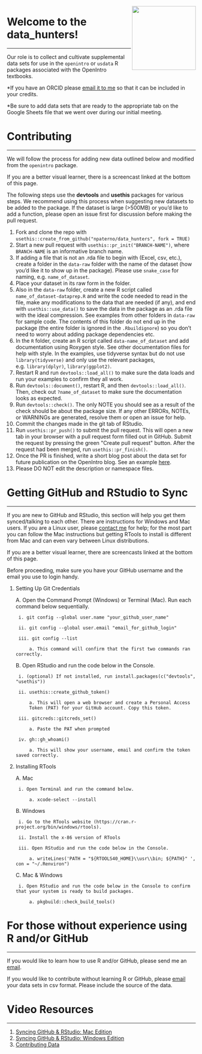 <a href="https://www.openintro.org/"><img src="man/figures/data_hunter.png" align="right" height="170"></a>

# Welcome to the data_hunters!
------------------------------
Our role is to collect and cultivate supplemental data sets for use in the `openintro` or `usdata` R packages associated with the OpenIntro textbooks. 

*If you have an ORCID please [email it to me](mailto:nick@openintro.org) so that it can be included in your credits.

*Be sure to add data sets that are ready to the appropriate tab on the Google Sheets file that we went over during our initial meeting.

# Contributing 
--------------
We will follow the process for adding new data outlined below and modified from the `openintro` package.

If you are a better visual learner, there is a screencast linked at the bottom of this page.
 
The following steps use the **devtools** and **usethis** packages for
various steps. We recommend using this process when suggesting new
datasets to be added to the package. If the dataset is large (&gt;500MB)
or you’d like to add a function, please open an issue first for
discussion before making the pull request.

1.  Fork and clone the repo with
    `usethis::create_from_github("npaterno/data_hunters", fork = TRUE)`
2.  Start a new pull request with `usethis::pr_init("BRANCH-NAME")`,
    where `BRANCH-NAME` is an informative branch name.
3.  If adding a file that is not an .rda file to begin with (Excel, csv,
    etc.), create a folder in the `data-raw` folder with the name of the
    dataset (how you’d like it to show up in the package). Please use
    `snake_case` for naming, e.g. `name_of_dataset`.
4.  Place your dataset in its raw form in the folder.
5.  Also in the `data-raw` folder, create a new R script called
    `name_of_dataset-dataprep.R` and write the code needed to read in
    the file, make any modifications to the data that are needed (if
    any), and end with `usethis::use_data()` to save the data in the
    package as an .rda file with the ideal compression. See examples
    from other folders in `data-raw` for sample code. The contents of
    this folder do not end up in the package (the entire folder is
    ignored in the `.Rbuildignore`) so you don’t need to worry about
    adding package dependencies etc.
6.  In the `R` folder, create an R script called `data-name_of_dataset`
    and add documentation using Roxygen style. See other documentation
    files for help with style. In the examples, use tidyverse syntax but
    do not use `library(tidyverse)` and only use the relevant packages,
    e.g. `library(dplyr)`, `library(ggplot2)`.
7.  Restart R and run `devtools::load_all()` to make sure the data loads
    and run your examples to confirm they all work.
8.  Run `devtools::document()`, restart R, and then
    `devtools::load_all()`. Then, check out `?name_of_dataset` to make
    sure the documentation looks as expected.
9.  Run `devtools::check()`. The only NOTE you should see as a result of
    the check should be about the package size. If any other ERRORs,
    NOTEs, or WARNINGs are generated, resolve them or open an issue for
    help.
10. Commit the changes made in the git tab of RStudio.
11. Run `usethis::pr_push()` to submit the pull request. This will open a new tab in your browser with a pull request form filled out in GitHub. Submit the request by pressing the green "Create pull request" button. After the request had been merged, run `usethis::pr_finish()`.
12. Once the PR is finished, write a short blog post about the data set for future publication on the OpenIntro blog. See an example [here](https://www.openintro.org/blog/article/2021-10-03-data-set-fatal_police_shootings/).
13. Please DO NOT edit the description or namespace files.

# Getting GitHub and RStudio to Sync
------------------------------------

If you are new to GitHub and RStudio, this section will help you get them synced/talking to each other. There are instructions for Windows and Mac users. If you are a Linux user, please [contact me](mailto:nick@openintro.org) for help; for the most part you can follow the Mac instructions but getting RTools to install is different from Mac and can even vary between Linux distributions. 

If you are a better visual learner, there are screencasts linked at the bottom of this page. 

Before proceeding, make sure you have your GitHub username and the email you use to login handy.

1. Setting Up Git Credentials

    A. Open the Command Prompt (Windows) or Terminal (Mac). Run each command below sequentially. 
    
        i. git config --global user.name "your_github_user_name"
        
        ii. git config --global user.email "email_for_github_login"
        
        iii. git config --list 
        
            a. This command will confirm that the first two commands ran correctly.
            
    B. Open RStudio and run the code below in the Console. 
    
        i. (optional) If not installed, run install.packages(c("devtools", "usethis"))
        
        ii. usethis::create_github_token()
        
            a. This will open a web browser and create a Personal Access
            Token (PAT) for your GitHub account. Copy this token. 
            
        iii. gitcreds::gitcreds_set()
        
            a. Paste the PAT when prompted
            
        iv. gh::gh_whoami()
        
            a. This will show your username, email and confirm the token saved correctly. 
            
2. Installing RTools

    A. Mac 
    
        i. Open Terminal and run the command below.
        
            a. xcode-select --install
            
    B. Windows
    
        i. Go to the RTools website (https://cran.r-project.org/bin/windows/rtools).
        
        ii. Install the x-86 version of RTools
        
        iii. Open RStudio and run the code below in the Console.
        
            a. writeLines('PATH = "${RTOOLS40_HOME}\\usr\\bin; ${PATH}" ', con = "~/.Renviron")
            
    C. Mac \& Windows
    
        i. Open RStudio and run the code below in the Console to confirm that your system is ready to build packages.
        
            a. pkgbuild::check_build_tools()


# For those without experience using R and/or GitHub
----------------------------------------------------

If you would like to learn how to use R and/or GitHub, please send me an [email](mailto:nick@openintro.org). 

If you would like to contribute without learning R or GitHub, please [email](mailto:nick@openintro.org) your data sets in csv format. Please include the source of the data. 

# Video Resources
-----------------

1. [Syncing GitHub & RStudio: Mac Edition](https://youtu.be/yfCe39JKBTE)
2. [Syncing GitHub & RStudio: Windows Edition](https://youtu.be/lHz-r2lJ2o8)
3. [Contributing Data](https://youtu.be/MJGCELK0jSc)

